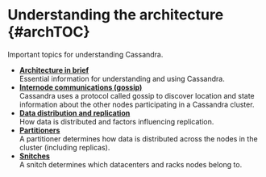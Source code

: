 # Understanding the architecture {#archTOC}

Important topics for understanding Cassandra.

-   **[Architecture in brief](../../cassandra/architecture/archIntro.md)**  
Essential information for understanding and using Cassandra.
-   **[Internode communications \(gossip\)](../../cassandra/architecture/archGossipAbout.md)**  
Cassandra uses a protocol called gossip to discover location and state information about the other nodes participating in a Cassandra cluster.
-   **[Data distribution and replication](../../cassandra/architecture/archDataDistributeAbout.md)**  
How data is distributed and factors influencing replication.
-   **[Partitioners](../../cassandra/architecture/archPartitionerAbout.md)**  
A partitioner determines how data is distributed across the nodes in the cluster \(including replicas\).
-   **[Snitches](../../cassandra/architecture/archSnitchesAbout.md)**  
A snitch determines which datacenters and racks nodes belong to.

